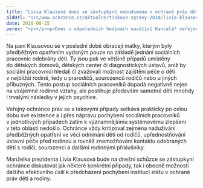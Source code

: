 ```yaml
---
title: "Livia Klausová dnes se zástupkyní ombudsmana o ochraně práv dětí"
oldUrl: "src/www.ochrance.cz/aktualne/tiskove-zpravy-2010/livia-klausova-dnes-se-zastupkyni-ombudsmana-o-ochrane-prav-deti"
date: 2010-08-25
perex: "<p></p><p>Dnes v odpoledních hodinách navštíví Kancelář veřejného ochránce práv manželka prezidenta České republiky Livia Klausová. V 16:00 hod se sejde se zástupkyní ochránce Jitkou Seitlovou, aby s ní projednala záležitosti týkající se ochrany práv dětí.</p>"
---
```


<!-- imported from the old website -->

<p>Na paní Klausovou se v poslední době obracejí matky, kterým byly předběžným opatřením vydaným pouze na základě jednání sociálních pracovnic odebrány děti. Ty jsou pak ve většině případů umístěny do dětských domovů, dětských center či diagnostických ústavů, aniž by sociální pracovníci hledali či zvažovali možnost zajištění péče o děti v nejbližší rodině, tedy u prarodičů, sourozenců rodičů nebo u jiných příbuzných. Tento postup sociálních pracovníků dopadá negativně nejen na vzájemné rodinné vztahy, ale postihuje především samotné děti mnohdy i trvalými následky v jejich psychice.</p><p>Veřejný ochránce práv se s takovými případy setkává prakticky po celou dobu své existence a i přes nápravu pochybení sociálních pracovníků v jednotlivých případech zatím k významnějšímu systémovému zlepšení v této oblasti nedošlo. Ochránce vždy kritizoval zejména nadužívání předběžných opatření ve věci odnímání dětí od rodičů, upřednostňování ústavní péče před rodinou a rovněž znemožňování kontaktu odebraných dětí s rodiči, sourozenci a dalšími rodinnými příslušníky.</p><p>Manželka prezidenta Livia Klausová bude na dnešní schůzce se zástupkyní ochránce diskutovat jak některé konkrétní případy, tak i obecně možnosti dalšího efektivního úsilí k předcházení pochybení institucí státu v ochraně práv dětí a rodiny.</p>
